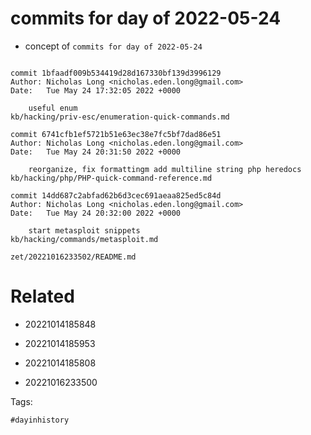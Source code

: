 # commits for day of 2022-05-24

- concept of `commits for day of 2022-05-24`

```

commit 1bfaadf009b534419d28d167330bf139d3996129
Author: Nicholas Long <nicholas.eden.long@gmail.com>
Date:   Tue May 24 17:32:05 2022 +0000

    useful enum
kb/hacking/priv-esc/enumeration-quick-commands.md

commit 6741cfb1ef5721b51e63ec38e7fc5bf7dad86e51
Author: Nicholas Long <nicholas.eden.long@gmail.com>
Date:   Tue May 24 20:31:50 2022 +0000

    reorganize, fix formattingm add multiline string php heredocs
kb/hacking/php/PHP-quick-command-reference.md

commit 14dd687c2abfad62b6d3cec691aeaa825ed5c84d
Author: Nicholas Long <nicholas.eden.long@gmail.com>
Date:   Tue May 24 20:32:00 2022 +0000

    start metasploit snippets
kb/hacking/commands/metasploit.md
```

` zet/20221016233502/README.md `

# Related

- 20221014185848

- 20221014185953

- 20221014185808

- 20221016233500

Tags:

    #dayinhistory
